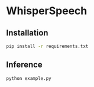 # WhisperSpeech

## Installation

```sh
pip install -r requirements.txt
```


## Inference

```sh
python example.py
```